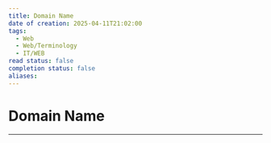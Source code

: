 ```yaml
---
title: Domain Name
date of creation: 2025-04-11T21:02:00
tags:
  - Web
  - Web/Terminology
  - IT/WEB
read status: false
completion status: false
aliases:
---
```

# Domain Name
---
